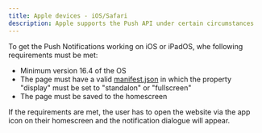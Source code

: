 ```yaml
---
title: Apple devices - iOS/Safari
description: Apple supports the Push API under certain circumstances
---
```


To get the Push Notifications working on iOS or iPadOS, whe following requirements must be met:
- Minimum version 16.4 of the OS
- The page must have a valid [manifest.json](https://web.dev/articles/add-manifest) in which the property "display" must be set to "standalon" or "fullscreen"
- The page must be saved to the homescreen

If the requirements are met, the user has to open the website via the app icon on their homescreen and the notification dialogue will appear.
